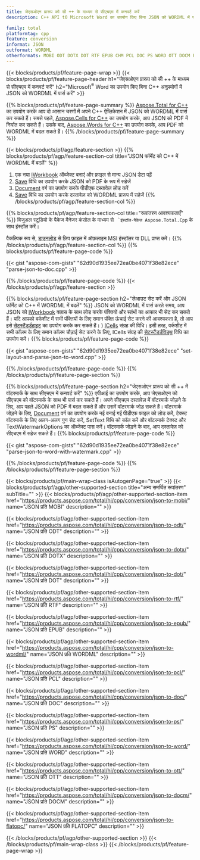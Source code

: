 ```yaml
---
title: जेएसओएन प्रारूप को सी ++ के माध्यम से सीएचएम में कनवर्ट करें
description: C++ API t0 Microsoft Word का उपयोग किए बिना JSON को WORDML में पार्स करें

family: total
platformtag: cpp
feature: conversion
informat: JSON
outformat: WORDML
otherformats: MOBI ODT DOTX DOT RTF EPUB CHM PCL DOC PS WORD OTT DOCM FLATOPC
---
```

{{< blocks/products/pf/feature-page-wrap >}}
{{< blocks/products/pf/feature-page-header h1="जेएसओएन प्रारूप को सी ++ के माध्यम से सीएचएम में कनवर्ट करें" h2="Microsoft<sup>&reg;</sup> Word का उपयोग किए बिना C++ अनुप्रयोगों में JSON को WORDML में पार्स करें" >}}

{{% blocks/products/pf/feature-page-summary %}}
[Aspose.Total for C++](https://products.aspose.com/total/cpp/) का उपयोग करके आप दो आसान चरणों में अपने C++ ऐप्लिकेशन में JSON को WORDML में पार्स कर सकते हैं। सबसे पहले, [Aspose.Cells for C++](https://products.aspose.com/cells/cpp/) का उपयोग करके, आप JSON को PDF में निर्यात कर सकते हैं। उसके बाद, [Aspose.Words for C++](https://products.aspose.com/words/cppp/) का उपयोग करके, आप PDF को WORDML में बदल सकते हैं। 
{{% /blocks/products/pf/feature-page-summary  %}}

{{< blocks/products/pf/agp/feature-section >}}
{{% blocks/products/pf/agp/feature-section-col title="JSON फॉर्मेट को C++ में WORDML में बदलें" %}}
1. एक नया [IWorkbook](https://reference.aspose.com/cells/cpp/class/aspose.cells.i_workbook) ऑब्जेक्ट बनाएं और फ़ाइल से मान्य JSON डेटा पढ़ें
2. [Save](https://reference.aspose.com/cells/cpp/class/aspose.cells.i_workbook#a9460f52a2dec8f4bf623a4905167d997) विधि का उपयोग करके JSON को PDF के रूप में सहेजें
3. [Document](https://reference.aspose.com/words/cpp/class/aspose.words.document) वर्ग का उपयोग करके पीडीएफ दस्तावेज़ लोड करें
4. [Save](https://reference.aspose.com/words/cpp/class/aspose.words.document#save_string_saveformat) विधि का उपयोग करके दस्तावेज़ को WORDML प्रारूप में सहेजें
{{% /blocks/products/pf/agp/feature-section-col %}}

{{% blocks/products/pf/agp/feature-section-col title="रूपांतरण आवश्यकताएँ" %}}
विजुअल स्टूडियो के पैकेज मैनेजर कंसोल के माध्यम से `` `इंस्टॉल-पैकेज Aspose.Total.Cpp`` के साथ इंस्टॉल करें।

वैकल्पिक रूप से, [डाउनलोड](https://downloads.aspose.com/total/cpp) से ज़िप फ़ाइल में ऑफ़लाइन MSI इंस्टॉलर या DLL प्राप्त करें।
{{% /blocks/products/pf/agp/feature-section-col %}}
{{% blocks/products/pf/feature-page-code %}}

{{< gist "aspose-com-gists" "62d90d1935ee72ea0be4071f38e82ece" "parse-json-to-doc.cpp" >}}



{{% /blocks/products/pf/feature-page-code %}}
{{< /blocks/products/pf/agp/feature-section >}}

{{% blocks/products/pf/feature-page-section  h2="लेआउट सेट करें और JSON फॉर्मेट को C++ में WORDML में बदलें" %}}
JSON को WORDML में पार्स करते समय, आप JSON को [IWorkbook](https://reference.aspose.com/cells/cpp/class/aspose.cells.i_workbook) क्लास के साथ लोड करके पंक्तियों और स्तंभों का आकार भी सेट कर सकते हैं। यदि आपको वर्कशीट में सभी पंक्तियों के लिए समान पंक्ति ऊंचाई सेट करने की आवश्यकता है, तो आप इसे [सेटस्टैंडर्डहाइट](https://reference.aspose.com/cells/cpp/class/aspose.cells.i_cell#a0b79a3163e2b601aa1b6a1e3f1467f) का उपयोग करके कर सकते हैं। ) [ICells](https://reference.aspose.com/cells/cpp/class/aspose.cells.i_cell) संग्रह की विधि। इसी तरह, वर्कशीट में सभी कॉलम के लिए समान कॉलम चौड़ाई सेट करने के लिए, ICells संग्रह की [सेटस्टैंडर्डविड्थ](https://reference.aspose.com/cells/cpp/class/aspose.cells.i_cell#a48f5dbccc3bf4bb9e6e882094b500bd7) विधि का उपयोग करें।
{{% blocks/products/pf/feature-page-code %}}

{{< gist "aspose-com-gists" "62d90d1935ee72ea0be4071f38e82ece" "set-layout-and-parse-json-to-word.cpp" >}}

{{% /blocks/products/pf/feature-page-code  %}}
{{% /blocks/products/pf/feature-page-section %}}

{{% blocks/products/pf/feature-page-section  h2="जेएसओएन प्रारूप को सी ++ में वॉटरमार्क के साथ सीएचएम में कनवर्ट करें" %}}
एपीआई का उपयोग करके, आप जेएसओएन को सीएचएम को वॉटरमार्क के साथ भी पार्स कर सकते हैं। अपने सीएचएम दस्तावेज़ में वॉटरमार्क जोड़ने के लिए, आप पहले JSON को PDF में बदल सकते हैं और उसमें वॉटरमार्क जोड़ सकते हैं। वॉटरमार्क जोड़ने के लिए, [Document](https://reference.aspose.com/words/cpp/class/aspose.words.document) वर्ग का उपयोग करके नई बनाई गई पीडीएफ फाइल को लोड करें, टेक्स्ट वॉटरमार्क के लिए अलग-अलग गुण सेट करें,
SetText विधि को कॉल करें और वॉटरमार्क टेक्स्ट और TextWatermarkOptions का ऑब्जेक्ट पास करें। वॉटरमार्क जोड़ने के बाद, आप दस्तावेज़ को सीएचएम में सहेज सकते हैं।
{{% blocks/products/pf/feature-page-code %}}

{{< gist "aspose-com-gists" "62d90d1935ee72ea0be4071f38e82ece" "parse-json-to-word-with-watermark.cpp" >}}

{{% /blocks/products/pf/feature-page-code  %}}
{{% /blocks/products/pf/feature-page-section %}}

{{< blocks/products/pf/main-wrap-class isAutogenPage="true" >}}
{{< blocks/products/pf/agp/other-supported-section title="अन्य समर्थित रूपांतरण" subTitle="" >}}
{{< blocks/products/pf/agp/other-supported-section-item href="https://products.aspose.com/total/hi/cpp/conversion/json-to-mobi/" name="JSON प्रति MOBI" description="" >}}

{{< blocks/products/pf/agp/other-supported-section-item href="https://products.aspose.com/total/hi/cpp/conversion/json-to-odt/" name="JSON प्रति ODT" description="" >}}

{{< blocks/products/pf/agp/other-supported-section-item href="https://products.aspose.com/total/hi/cpp/conversion/json-to-dotx/" name="JSON प्रति DOTX" description="" >}}

{{< blocks/products/pf/agp/other-supported-section-item href="https://products.aspose.com/total/hi/cpp/conversion/json-to-dot/" name="JSON प्रति DOT" description="" >}}

{{< blocks/products/pf/agp/other-supported-section-item href="https://products.aspose.com/total/hi/cpp/conversion/json-to-rtf/" name="JSON प्रति RTF" description="" >}}

{{< blocks/products/pf/agp/other-supported-section-item href="https://products.aspose.com/total/hi/cpp/conversion/json-to-epub/" name="JSON प्रति EPUB" description="" >}}

{{< blocks/products/pf/agp/other-supported-section-item href="https://products.aspose.com/total/hi/cpp/conversion/json-to-wordml/" name="JSON प्रति WORDML" description="" >}}

{{< blocks/products/pf/agp/other-supported-section-item href="https://products.aspose.com/total/hi/cpp/conversion/json-to-pcl/" name="JSON प्रति PCL" description="" >}}

{{< blocks/products/pf/agp/other-supported-section-item href="https://products.aspose.com/total/hi/cpp/conversion/json-to-doc/" name="JSON प्रति DOC" description="" >}}

{{< blocks/products/pf/agp/other-supported-section-item href="https://products.aspose.com/total/hi/cpp/conversion/json-to-ps/" name="JSON प्रति PS" description="" >}}

{{< blocks/products/pf/agp/other-supported-section-item href="https://products.aspose.com/total/hi/cpp/conversion/json-to-word/" name="JSON प्रति WORD" description="" >}}

{{< blocks/products/pf/agp/other-supported-section-item href="https://products.aspose.com/total/hi/cpp/conversion/json-to-ott/" name="JSON प्रति OTT" description="" >}}

{{< blocks/products/pf/agp/other-supported-section-item href="https://products.aspose.com/total/hi/cpp/conversion/json-to-docm/" name="JSON प्रति DOCM" description="" >}}

{{< blocks/products/pf/agp/other-supported-section-item href="https://products.aspose.com/total/hi/cpp/conversion/json-to-flatopc/" name="JSON प्रति FLATOPC" description="" >}}


{{< /blocks/products/pf/agp/other-supported-section >}}
{{< /blocks/products/pf/main-wrap-class >}}
{{< /blocks/products/pf/feature-page-wrap >}}